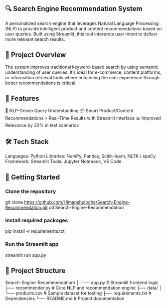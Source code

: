 ## 🔍 Search Engine Recommendation System
A personalized search engine that leverages Natural Language Processing (NLP) to provide intelligent product and content recommendations based on user queries. Built using Streamlit, this tool interprets user intent to deliver more relevant search results.

## 📌 Project Overview
The system improves traditional keyword-based search by using semantic understanding of user queries. It’s ideal for e-commerce, content platforms, or information retrieval tools where enhancing the user experience through better recommendations is critical.

## 🎯 Features
💬 NLP-Driven Query Understanding
📦 Smart Product/Content Recommendations
⚡ Real-Time Results with Streamlit Interface
📊 Improved Relevance by 20% in test scenarios

## 🛠️ Tech Stack
Languages: Python
Libraries: NumPy, Pandas, Scikit-learn, NLTK / spaCy
Framework: Streamlit
Tools: Jupyter Notebook, VS Code

## 🚀 Getting Started
### Clone the repository
git clone https://github.com/Himanshulodha/Search-Engine-Recommendation.git
cd Search-Engine-Recommendation

### Install required packages
pip install -r requirements.txt

### Run the Streamlit app
streamlit run app.py

## 📁 Project Structure
Search-Engine-Recommendation/
│
├── app.py                # Streamlit frontend logic
├── recommender.py        # Core NLP and recommendation engine
├── data/
│   └── products.csv      # Sample dataset for testing
├── requirements.txt      # Dependencies
└── README.md             # Project documentation

